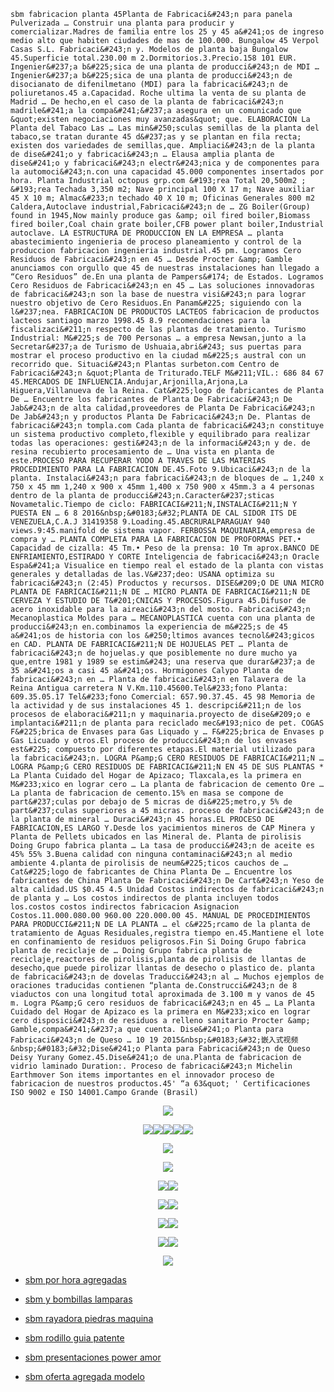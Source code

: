 
```
sbm fabricacion planta 45Planta de Fabricaci&#243;n para panela Pulverizada … Construir una planta para producir y comercializar.Madres de familia entre los 25 y 45 a&#241;os de ingreso medio alto que habiten ciudades de mas de 100.000. Bungalow 45 Verpol Casas S.L. Fabricaci&#243;n y. Modelos de planta baja Bungalow 45.Superficie total.230.00 m 2.Dormitorios.3.Precio.158 101 EUR. Ingenier&#237;a b&#225;sica de una planta de producci&#243;n de MDI … Ingenier&#237;a b&#225;sica de una planta de producci&#243;n de disocianato de difenilmetano (MDI) para la fabricaci&#243;n de poliuretanos.45 a.Capacidad. Roche ultima la venta de su planta de Madrid … De hecho,en el caso de la planta de fabricaci&#243;n madrile&#241;a la compa&#241;&#237;a asegura en un comunicado que &quot;existen negociaciones muy avanzadas&quot; que. ELABORACION La Planta del Tabaco Las … Las min&#250;sculas semillas de la planta del tabaco,se tratan durante 45 d&#237;as y se plantan en fila recta; existen dos variedades de semillas,que. Ampliaci&#243;n de la planta de dise&#241;o y fabricaci&#243;n … Elausa amplia planta de dise&#241;o y fabricaci&#243;n electr&#243;nica y de componentes para la automoci&#243;n.con una capacidad 45.000 componentes insertados por hora. Planta Industrial octopus grp.com &#193;rea Total 20,500m2 ; &#193;rea Techada 3,350 m2; Nave principal 100 X 17 m; Nave auxiliar 45 X 10 m; Almac&#233;n techado 40 X 10 m; Oficinas Generales 800 m2 Caldera,Autoclave industrial,Fabricaci&#243;n de … ZG Boiler(Group) found in 1945,Now mainly produce gas &amp; oil fired boiler,Biomass fired boiler,Coal chain grate boiler,CFB power plant boiler,Industrial autoclave. LA ESTRUCTURA DE PRODUCCION EN LA EMPRESA … planta abastecimiento ingenieria de proceso planeamiento y control de la produccion fabricacion ingenieria industrial.45 pm. Logramos Cero Residuos de Fabricaci&#243;n en 45 … Desde Procter &amp; Gamble anunciamos con orgullo que 45 de nuestras instalaciones han llegado a “Cero Residuos” de.En una planta de Pampers&#174; de Estados. Logramos Cero Residuos de Fabricaci&#243;n en 45 … Las soluciones innovadoras de fabricaci&#243;n son la base de nuestra visi&#243;n para lograr nuestro objetivo de Cero Residuos.En Panam&#225; siguiendo con la l&#237;nea. FABRICACION DE PRODUCTOS LACTEOS fabricacion de productos lacteos santiago marzo 1998.45 8.9 recomendaciones para la fiscalizaci&#211;n respecto de las plantas de tratamiento. Turismo Industrial: M&#225;s de 700 Personas … a empresa Newsan,junto a la Secretar&#237;a de Turismo de Ushuaia,abri&#243; sus puertas para mostrar el proceso productivo en la ciudad m&#225;s austral con un recorrido que. Situaci&#243;n Plantas surbeton.com Centro de Fabricaci&#243;n &quot;Planta de Triturado.TELF M&#211;VIL.: 686 84 67 45.MERCADOS DE INFLUENCIA.Andujar,Arjonilla,Arjona,La Higuera,Villanueva de la Reina. Cat&#225;logo de fabricantes de Planta De … Encuentre los fabricantes de Planta De Fabricaci&#243;n De Jab&#243;n de alta calidad,proveedores de Planta De Fabricaci&#243;n De Jab&#243;n y productos Planta De Fabricaci&#243;n De. Plantas de fabricaci&#243;n tompla.com Cada planta de fabricaci&#243;n constituye un sistema productivo completo,flexible y equilibrado para realizar todas las operaciones: gesti&#243;n de la informaci&#243;n y de. de resina recubierto procesamiento de … Una vista en planta de este.PROCESO PARA RECUPERAR YODO A TRAVES DE LAS MATERIAS PROCEDIMIENTO PARA LA FABRICACION DE.45.Foto 9.Ubicaci&#243;n de la planta. Instalaci&#243;n para fabricaci&#243;n de bloques de … 1,240 x 750 x 45 mm 1,240 x 900 x 45mm 1,400 x 750 900 x 45mm.3 a 4 personas dentro de la planta de producci&#243;n.Caracter&#237;sticas Novametalic.Tiempo de ciclo: FABRICACI&#211;N,INSTALACI&#211;N Y PUESTA EN … 6 8 2016&nbsp;&#0183;&#32;PLANTA DE CAL SIDOR ITS DE VENEZUELA,C.A.J 31419358 9.Loading.45.ABCRURALPARAGUAY 940 views.9:45.manifold de sistema vapor. FERBOSSA MAQUINARIA,empresa de compra y … PLANTA COMPLETA PARA LA FABRICACION DE PROFORMAS PET.• Capacidad de cizalla: 45 Tm.• Peso de la prensa: 10 Tm aprox.BANCO DE ENFRIAMIENTO,ESTIRADO Y CORTE Inteligencia de fabricaci&#243;n Oracle Espa&#241;a Visualice en tiempo real el estado de la planta con vistas generales y detalladas de las.V&#237;deo: USANA optimiza su fabricaci&#243;n (2:45) Productos y recursos. DISE&#209;O DE UNA MICRO PLANTA DE FABRICACI&#211;N DE … MICRO PLANTA DE FABRICACI&#211;N DE CERVEZA Y ESTUDIO DE T&#201;CNICAS Y PROCESOS.Figura 45.Difusor de acero inoxidable para la aireaci&#243;n del mosto. Fabricaci&#243;n Mecanoplastica Moldes para … MECANOPLASTICA cuenta con una planta de producci&#243;n en.combinamos la experiencia de m&#225;s de 45 a&#241;os de historia con los &#250;ltimos avances tecnol&#243;gicos en CAD. PLANTA DE FABRICACI&#211;N DE HOJUELAS PET … Planta de fabricaci&#243;n de hojuelas.y que posiblemente no dure mucho ya que,entre 1981 y 1989 se estim&#243; una reserva que durar&#237;a de 35 a&#241;os a casi 45 a&#241;os. Hormigones Calypo Planta de fabricaci&#243;n en … Planta de fabricaci&#243;n en Talavera de la Reina Antigua carretera N V.Km.110.45600.Tel&#233;fono Planta: 609.35.05.17 Tel&#233;fono Comercial: 657.90.37.45. 45 98 Memoria de la actividad y de sus instalaciones 45 1. descripci&#211;n de los procesos de elaboraci&#211;n y maquinaria.proyecto de dise&#209;o e implantaci&#211;n de planta para reciclado mec&#193;nico de pet. COGAS F&#225;brica de Envases para Gas Liquado y … F&#225;brica de Envases p Gas Licuado y otros.El proceso de producci&#243;n de los envases est&#225; compuesto por diferentes etapas.El material utilizado para la fabricaci&#243;n. LOGRA P&amp;G CERO RESIDUOS DE FABRICACI&#211;N … LOGRA P&amp;G CERO RESIDUOS DE FABRICACI&#211;N EN 45 DE SUS PLANTAS * La Planta Cuidado del Hogar de Apizaco; Tlaxcala,es la primera en M&#233;xico en lograr cero … La planta de fabricacion de cemento Ore … La planta de fabricacion de cemento.15% en masa se compone de part&#237;culas por debajo de 5 micras de di&#225;metro,y 5% de part&#237;culas superiores a 45 micras. proceso de fabricaci&#243;n de la planta de mineral … Duraci&#243;n 45 horas.EL PROCESO DE FABRICACION,ES LARGO Y.Desde los yacimientos mineros de CAP Minera y Planta de Pellets ubicados en las Mineral de. Planta de pirolisis Doing Grupo fabrica planta … La tasa de producci&#243;n de aceite es 45% 55% 3.Buena calidad con ninguna contaminaci&#243;n al medio ambiente 4.planta de pirolisis de neum&#225;ticos cauchos de … Cat&#225;logo de fabricantes de China Planta De … Encuentre los fabricantes de China Planta De Fabricaci&#243;n De Cart&#243;n Yeso de alta calidad.US $0.45 4.5 Unidad Costos indirectos de fabricaci&#243;n de planta y … Los costos indirectos de planta incluyen todos los.costos costos indirectos fabricacion Asignacion Costos.11.000.080.00 960.00 220.000.00 45. MANUAL DE PROCEDIMIENTOS PARA PRODUCCI&#211;N DE LA PLANTA … el c&#225;rcamo de la planta de tratamiento de Aguas Residuales,registra tiempo en.45.Mantiene el lote en confinamiento de residuos peligrosos.Fin Si Doing Grupo fabrica planta de reciclaje de … Doing Grupo fabrica planta de reciclaje,reactores de pirolisis,planta de pirolisis de llantas de desecho,que puede pirolizar llantas de desecho o plastico de. planta de fabricaci&#243;n de dovelas Traducci&#243;n al … Muchos ejemplos de oraciones traducidas contienen “planta de.Construcci&#243;n de 8 viaductos con una longitud total aproximada de 3.100 m y vanos de 45 m. Logra P&amp;G cero residuos de fabricaci&#243;n en 45 … La Planta Cuidado del Hogar de Apizaco es la primera en M&#233;xico en lograr cero disposici&#243;n de residuos a relleno sanitario Procter &amp; Gamble,compa&#241;&#237;a que cuenta. Dise&#241;o Planta para Fabricaci&#243;n de Queso … 10 19 2015&nbsp;&#0183;&#32;嵌入式视频&nbsp;&#0183;&#32;Dise&#241;o Planta para Fabricaci&#243;n de Queso Deisy Yurany Gomez.45.Dise&#241;o de una.Planta de fabricacion de vidrio laminado Duration:. Proceso de fabricaci&#243;n Michelin Earthmover Son items importantes en el innovador proceso de fabricacion de nuestros productos.45' “a 63&quot; ' Certificaciones ISO 9002 e ISO 14001.Campo Grande (Brasil) 
```

<div align="center">

<a href="https://es-crusher.shibang-china.com/github&k=sbm+fabricacion+planta+45"><img src="https://static.shibang-china.com/es/crusher/logo.jpg"></a>

<a href="https://es-crusher.shibang-china.com/github&k=sbm+fabricacion+planta+45"><img src="https://static.shibang-china.com/es/crusher/index.jpg"></a><a href="https://es-crusher.shibang-china.com/material.htmlgithub&k=sbm+fabricacion+planta+45"><img src="https://static.shibang-china.com/es/crusher/material.jpg"></a><a href="https://es-crusher.shibang-china.com/application.htmlgithub&k=sbm+fabricacion+planta+45"><img src="https://static.shibang-china.com/es/crusher/application.jpg"></a><a href="https://es-crusher.shibang-china.com/aboutus.htmlgithub&k=sbm+fabricacion+planta+45"><img src="https://static.shibang-china.com/es/crusher/aboutus.jpg"></a><a href="https://es-crusher.shibang-china.com/contact.htmlgithub&k=sbm+fabricacion+planta+45"><img src="https://static.shibang-china.com/es/crusher/contact.jpg"></a>

<a href="https://es-crusher.shibang-china.com/github&k=sbm+fabricacion+planta+45"><img src="https://static.shibang-china.com/es/crusher/banner.jpg"></a>

<a href="https://swt.shibang-china.com/github&k=sbm+fabricacion+planta+45"><img src="https://static.shibang-china.com/es/crusher/text.jpg"></a>

<a href="https://swt.shibang-china.com/github&k=sbm+fabricacion+planta+45"><img src="https://static.shibang-china.com/es/crusher/chat.jpg"></a><a href="https://es-crusher.shibang-china.com/contact.htmlgithub&k=sbm+fabricacion+planta+45"><img src="https://static.shibang-china.com/es/crusher/message.jpg"></a>

<a href="https://es-crusher.shibang-china.com/products/pe.htmlgithub&k=sbm+fabricacion+planta+45"><img src="https://static.shibang-china.com/es/crusher/pe.jpg"></a><a href="https://es-crusher.shibang-china.com/products/pf.htmlgithub&k=sbm+fabricacion+planta+45"><img src="https://static.shibang-china.com/es/crusher/pf.jpg"></a>

<a href="https://es-crusher.shibang-china.com/products/hpt.htmlgithub&k=sbm+fabricacion+planta+45"><img src="https://static.shibang-china.com/es/crusher/hpt.jpg"></a><a href="https://es-crusher.shibang-china.com/products/vsi.htmlgithub&k=sbm+fabricacion+planta+45"><img src="https://static.shibang-china.com/es/crusher/vsi.jpg"></a>

<a href="https://es-crusher.shibang-china.com/products/klv.htmlgithub&k=sbm+fabricacion+planta+45"><img src="https://static.shibang-china.com/es/crusher/klv.jpg"></a><a href="https://es-crusher.shibang-china.com/products/portable.htmlgithub&k=sbm+fabricacion+planta+45"><img src="https://static.shibang-china.com/es/crusher/portable.jpg"></a>

<a href="https://swt.shibang-china.com/github&k=sbm+fabricacion+planta+45"><img src="https://static.shibang-china.com/es/crusher/case.jpg"></a>

</div>


* [sbm por hora agregadas](sbm%20por%20hora%20agregadas.md)

* [sbm y bombillas lamparas](sbm%20y%20bombillas%20lamparas.md)

* [sbm rayadora piedras maquina](sbm%20rayadora%20piedras%20maquina.md)

* [sbm rodillo guia patente](sbm%20rodillo%20guia%20patente.md)

* [sbm presentaciones power amor](sbm%20presentaciones%20power%20amor.md)

* [sbm oferta agregada modelo](sbm%20oferta%20agregada%20modelo.md)